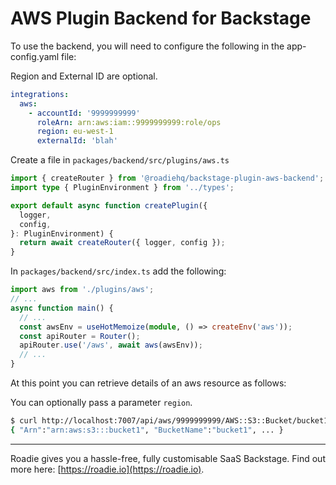 # AWS Plugin Backend for Backstage

To use the backend, you will need to configure the following in the app-config.yaml file:

Region and External ID are optional.

```yaml
integrations:
  aws:
    - accountId: '9999999999'
      roleArn: arn:aws:iam::9999999999:role/ops
      region: eu-west-1
      externalId: 'blah'
```

Create a file in `packages/backend/src/plugins/aws.ts`

```typescript
import { createRouter } from '@roadiehq/backstage-plugin-aws-backend';
import type { PluginEnvironment } from '../types';

export default async function createPlugin({
  logger,
  config,
}: PluginEnvironment) {
  return await createRouter({ logger, config });
}
```

In `packages/backend/src/index.ts` add the following:

```typescript
import aws from './plugins/aws';
// ...
async function main() {
  // ...
  const awsEnv = useHotMemoize(module, () => createEnv('aws'));
  const apiRouter = Router();
  apiRouter.use('/aws', await aws(awsEnv));
  // ...
}
```

At this point you can retrieve details of an aws resource as follows:

You can optionally pass a parameter `region`.

```bash
$ curl http://localhost:7007/api/aws/9999999999/AWS::S3::Bucket/bucket1
{ "Arn":"arn:aws:s3:::bucket1", "BucketName":"bucket1", ... }
```

---

Roadie gives you a hassle-free, fully customisable SaaS Backstage. Find out more here: [https://roadie.io](https://roadie.io).
